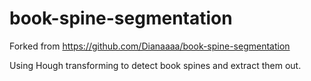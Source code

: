 # book-spine-segmentation

Forked from https://github.com/Dianaaaa/book-spine-segmentation

Using Hough transforming to detect book spines and extract them out.

